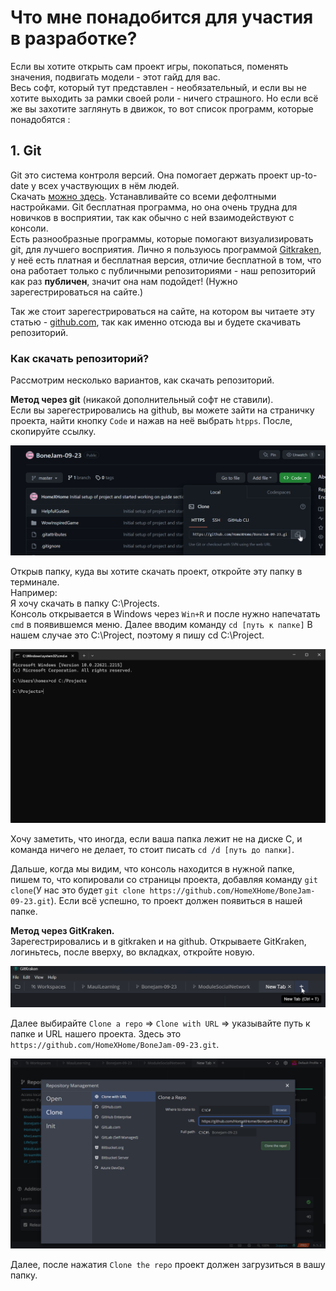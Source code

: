 # Что мне понадобится для участия в разработке?  

Если вы хотите открыть сам проект игры, покопаться, поменять значения, подвигать модели - этот гайд для вас.  
Весь софт, который тут представлен - необязательный, и если вы не хотите выходить за рамки своей роли - ничего страшного. Но если всё же вы захотите заглянуть в движок, то вот список программ, которые понадобятся :

## 1. Git
Git это система контроля версий. Она помогает держать проект up-to-date у всех участвующих в нём людей.  
Скачать [можно здесь](https://git-scm.com/downloads). Устанавливайте со всеми дефолтными настройками. Git бесплатная программа, но она очень трудна для новичков в восприятии, так как обычно с ней взаимодействуют с консоли.  
Есть разнообразные программы, которые помогают визуализировать git, для лучшего восприятия. Лично я пользуюсь программой [Gitkraken](https://www.gitkraken.com/download), у неё есть платная и бесплатная версия, отличие бесплатной в том, что она работает только с публичными репозиториями - наш репозиторий как раз **публичен**, значит она нам подойдет! (Нужно зарегестрироваться на сайте.) 

Так же стоит зарегестрироваться на сайте, на котором вы читаете эту статью - [github.com](https://www.github.com), так как именно отсюда вы и будете скачивать репозиторий.


### Как скачать репозиторий?
Рассмотрим несколько вариантов, как скачать репозиторий.

**Метод через git** (никакой дополнительный софт не ставили).  
Если вы зарегестрировались на github, вы можете зайти на страничку проекта, найти кнопку `Code` и нажав на неё выбрать `htpps`. После, скопируйте ссылку.  

![](images/git-clone.png)

Открыв папку, куда вы хотите скачать проект, откройте эту папку в терминале.  
Например:   
    Я хочу скачать в папку C:\Projects.  
    Консоль открывается в Windows через  `Win+R` и после нужно напечатать `cmd` в появившемся меню. Далее вводим команду `cd [путь к папке]` В нашем случае это C:\Project, поэтому я пишу cd C:\Project.   

![](images/cmd.png)


Хочу заметить, что иногда, если ваша папка лежит не на диске С, и команда ничего не делает, то стоит писать `cd /d [путь до папки]`.

Дальше, когда мы видим, что консоль находится в нужной папке, пишем то, что копировали со страницы проекта, добавляя команду `git clone`(У нас это будет `git clone https://github.com/HomeXHome/BoneJam-09-23.git`).
Если всё успешно, то проект должен появиться в нашей папке.

**Метод через GitKraken.**  
Зарегестрировались и в gitkraken и на github. Открываете GitKraken, логиньтесь, после вверху, во вкладках, откройте новую.  

![](images/kraken-0.png)

Далее выбирайте `Clone a repo` => `Clone with URL` => указывайте путь к папке и URL нашего проекта. Здесь это `https://github.com/HomeXHome/BoneJam-09-23.git`.  

![](images/kraken-1.png)

Далее, после нажатия `Clone the repo` проект должен загрузиться в вашу папку.
